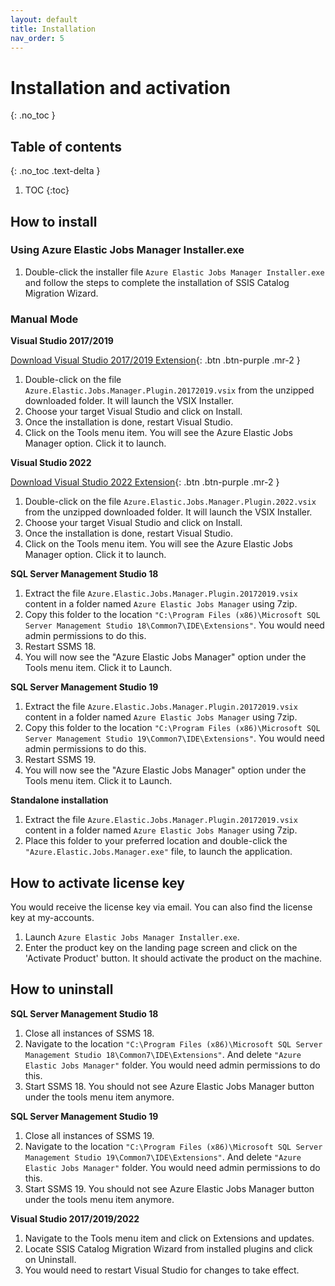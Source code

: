 ```yaml
---
layout: default
title: Installation
nav_order: 5
---
```

# Installation and activation
{: .no_toc }

## Table of contents
{: .no_toc .text-delta }

1. TOC
{:toc}

## How to install

### Using Azure Elastic Jobs Manager Installer.exe
1. Double-click the installer file `Azure Elastic Jobs Manager Installer.exe` and follow the steps to complete the installation of SSIS Catalog Migration Wizard.

### Manual Mode

**Visual Studio 2017/2019**

[Download Visual Studio 2017/2019 Extension](https://marketplace.visualstudio.com/items?itemName=AzureOps.elasticjobsmanager1719){: .btn .btn-purple .mr-2 }

1. Double-click on the file `Azure.Elastic.Jobs.Manager.Plugin.20172019.vsix` from the unzipped downloaded folder. It will launch the VSIX Installer.
2. Choose your target Visual Studio and click on Install.
3. Once the installation is done, restart Visual Studio.
4. Click on the Tools menu item. You will see the Azure Elastic Jobs Manager option. Click it to launch.

**Visual Studio 2022**

[Download Visual Studio 2022 Extension](https://marketplace.visualstudio.com/items?itemName=AzureOps.elasticjobsmanager22){: .btn .btn-purple .mr-2 }

1. Double-click on the file `Azure.Elastic.Jobs.Manager.Plugin.2022.vsix` from the unzipped downloaded folder. It will launch the VSIX Installer.
2. Choose your target Visual Studio and click on Install.
3. Once the installation is done, restart Visual Studio.
4. Click on the Tools menu item. You will see the Azure Elastic Jobs Manager option. Click it to launch.

**SQL Server Management Studio 18**
1. Extract the file `Azure.Elastic.Jobs.Manager.Plugin.20172019.vsix` content in a folder named `Azure Elastic Jobs Manager` using 7zip.
2. Copy this folder to the location `"C:\Program Files (x86)\Microsoft SQL Server Management Studio 18\Common7\IDE\Extensions"`. You would need admin permissions to do this.
3. Restart SSMS 18.
4. You will now see the "Azure Elastic Jobs Manager" option under the Tools menu item. Click it to Launch.

**SQL Server Management Studio 19**
1. Extract the file `Azure.Elastic.Jobs.Manager.Plugin.20172019.vsix` content in a folder named `Azure Elastic Jobs Manager` using 7zip.
2. Copy this folder to the location `"C:\Program Files (x86)\Microsoft SQL Server Management Studio 19\Common7\IDE\Extensions"`. You would need admin permissions to do this.
3. Restart SSMS 19.
4. You will now see the "Azure Elastic Jobs Manager" option under the Tools menu item. Click it to Launch.

**Standalone installation**
1. Extract the file `Azure.Elastic.Jobs.Manager.Plugin.20172019.vsix` content in a folder named `Azure Elastic Jobs Manager` using 7zip.
2. Place this folder to your preferred location and double-click the `"Azure.Elastic.Jobs.Manager.exe"` file, to launch the application.

## How to activate license key

You would receive the license key via email. You can also find the license key at my-accounts.
1. Launch `Azure Elastic Jobs Manager Installer.exe`.
2. Enter the product key on the landing page screen and click on the 'Activate Product' button. It should activate the product on the machine.

## How to uninstall 

**SQL Server Management Studio 18**
1. Close all instances of SSMS 18.
2. Navigate to the location `"C:\Program Files (x86)\Microsoft SQL Server Management Studio 18\Common7\IDE\Extensions"`. And delete `"Azure Elastic Jobs Manager"` folder. You would need admin permissions to do this.
3. Start SSMS 18. You should not see Azure Elastic Jobs Manager button under the tools menu item anymore.

**SQL Server Management Studio 19** 
1. Close all instances of SSMS 19.
2. Navigate to the location `"C:\Program Files (x86)\Microsoft SQL Server Management Studio 19\Common7\IDE\Extensions"`. And delete `"Azure Elastic Jobs Manager"` folder. You would need admin permissions to do this.
3. Start SSMS 19. You should not see Azure Elastic Jobs Manager button under the tools menu item anymore.

**Visual Studio 2017/2019/2022**
1. Navigate to the Tools menu item and click on Extensions and updates.
2. Locate SSIS Catalog Migration Wizard from installed plugins and click on Uninstall.
3. You would need to restart Visual Studio for changes to take effect.
